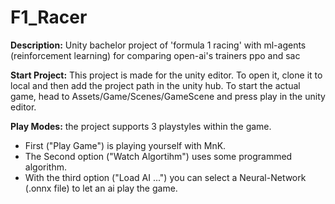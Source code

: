 # F1_Racer
**Description:**
Unity bachelor project of 'formula 1 racing' with ml-agents (reinforcement learning) for comparing open-ai's trainers ppo and sac

**Start Project:**
This project is made for the unity editor. To open it, clone it to local and then add the project path in the unity hub.
To start the actual game, head to Assets/Game/Scenes/GameScene and press play in the unity editor.

**Play Modes:**
the project supports 3 playstyles within the game.
 - First ("Play Game") is playing yourself with MnK.
 - The Second option ("Watch Algortihm") uses some programmed algorithm.
 - With the third option ("Load AI ...") you can select a Neural-Network (.onnx file) to let an ai play the game.
